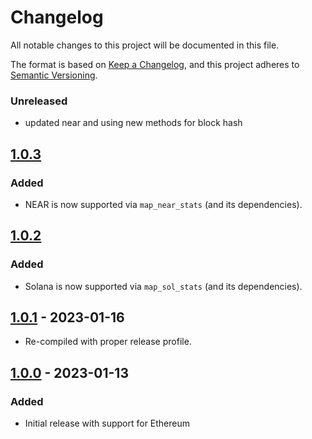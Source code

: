 # Changelog

All notable changes to this project will be documented in this file.

The format is based on [Keep a Changelog](https://keepachangelog.com/en/1.0.0/),
and this project adheres to [Semantic Versioning](https://semver.org/spec/v2.0.0.html).

### Unreleased

- updated near and using new methods for block hash

## [1.0.3](https://github.com/streamingfast/substreams-monitoring-smoke-test/releases/tag/v1.0.3)

### Added

- NEAR is now supported via `map_near_stats` (and its dependencies).

## [1.0.2](https://github.com/streamingfast/substreams-monitoring-smoke-test/releases/tag/v1.0.2)

### Added

- Solana is now supported via `map_sol_stats` (and its dependencies).

## [1.0.1] - 2023-01-16

- Re-compiled with proper release profile.

## [1.0.0] - 2023-01-13

### Added

- Initial release with support for Ethereum

[unreleased]: https://github.com/streamingfast/substreams-monitoring-smoke-test/compare/v1.0.1...HEAD
[1.0.1]: https://github.com/streamingfast/substreams-monitoring-smoke-test/compare/v1.0.0..v1.0.1
[1.0.0]: https://github.com/streamingfast/substreams-monitoring-smoke-test/compare/v1.0.0

